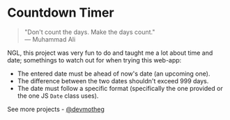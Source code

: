 # Countdown Timer

>"Don't count the days. Make the days count."\
— Muhammad Ali

NGL, this project was very fun to do and taught me a lot about time and date; somethings to watch out for when trying this web-app:
- The entered date must be ahead of now's date (an upcoming one).
- The difference between the two dates shouldn't exceed 999 days.
- The date must follow a specific format (specifically the one provided or the one JS `Date` class uses).

See more projects - [@devmotheg](https://github.com/devmotheg?tab=repositories)